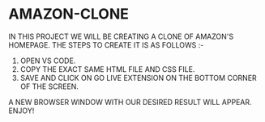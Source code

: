 # AMAZON-CLONE


IN THIS PROJECT WE WILL BE CREATING A CLONE OF AMAZON'S HOMEPAGE. THE STEPS TO CREATE IT IS AS FOLLOWS :-
1) OPEN VS CODE.
2) COPY THE EXACT SAME HTML FILE AND CSS FILE.
3) SAVE AND CLICK ON GO LIVE EXTENSION ON THE BOTTOM CORNER OF THE SCREEN.

A NEW BROWSER WINDOW WITH OUR DESIRED RESULT WILL APPEAR. ENJOY!
